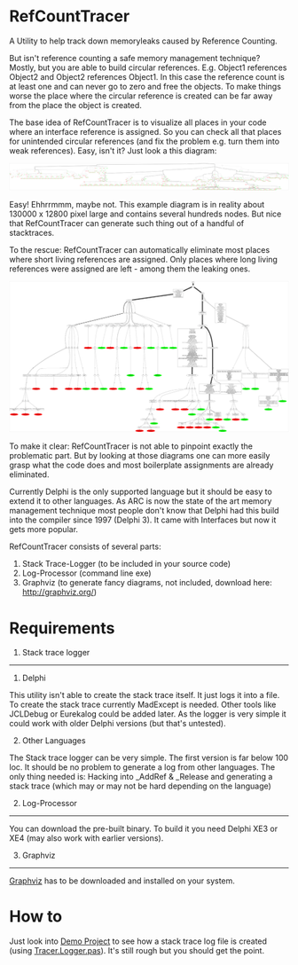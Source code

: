 RefCountTracer
==============

A Utility to help track down memoryleaks caused by Reference Counting. 

But isn't reference counting a safe memory management technique? Mostly, but you are able to build circular references. E.g. Object1 references Object2 and Object2 references Object1. In this case the reference count is at least one and can never go to zero and free the objects. To make things worse the place where the circular reference is created can be far away from the place the object is created. 

The base idea of RefCountTracer is to visualize all places in your code where an interface reference is assigned. So you can check all that places for unintended circular references (and fix the problem e.g. turn them into weak references). Easy, isn't it? Just look a this diagram:

![complete diagram of all stack traces](Doc/example_complex_complete.png)

Easy! Ehhrrmmm, maybe not. This example diagram is in reality about 130000 x 12800 pixel large and contains several hundreds nodes. But nice that RefCountTracer can generate such thing out of a handful of stacktraces.

To the rescue: RefCountTracer can automatically eliminate most places where short living references are assigned. Only places where long living references were assigned are left - among them the leaking ones.

![optimized diagram of possible leaks](Doc/example_complex_reduced.png)

To make it clear: RefCountTracer is not able to pinpoint exactly the problematic part. But by looking at those diagrams one can more easily grasp what the code does and most boilerplate assignments are already eliminated.

Currently Delphi is the only supported language but it should be easy to extend it to other languages. As ARC is now the state of the art memory management technique most people don't know that Delphi had this build into the compiler since 1997 (Delphi 3). It came with Interfaces but now it gets more popular.

RefCountTracer consists of several parts:

1. Stack Trace-Logger (to be included in your source code)
2. Log-Processor (command line exe)
3. Graphviz (to generate fancy diagrams, not included, download here: http://graphviz.org/)

Requirements
============

1. Stack trace logger
---------------------
1. Delphi

  This utility isn't able to create the stack trace itself. It just logs it into a file. To create the stack trace currently MadExcept is needed. Other tools like JCLDebug or Eurekalog could be added later. As the logger is very simple it could work with older Delphi versions (but that's untested).

2. Other Languages

  The Stack trace logger can be very simple. The first version is far below 100 loc. It should be no problem to generate a log from other languages. The only thing needed is: Hacking into _AddRef & _Release and generating a stack trace (which may or may not be hard depending on the language)

2. Log-Processor
----------------
You can download the pre-built binary. To build it you need Delphi XE3 or XE4 (may also work with earlier versions).

3. Graphviz
-----------
[Graphviz](http://graphviz.org/) has to be downloaded and installed on your system.

How to
======

Just look into [Demo Project](Src/Demo/) to see how a stack trace log file is created (using [Tracer.Logger.pas](Src/Tracer.Logger.pas)). It's still rough but you should get the point.